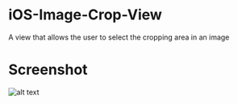 iOS-Image-Crop-View
===================

A view that allows the user to select the cropping area in an image

Screenshot
===================
![alt text](/myang-git/iOS-Image-Crop-View/blob/master/ImageCropViewScreenShot.png "Title")
